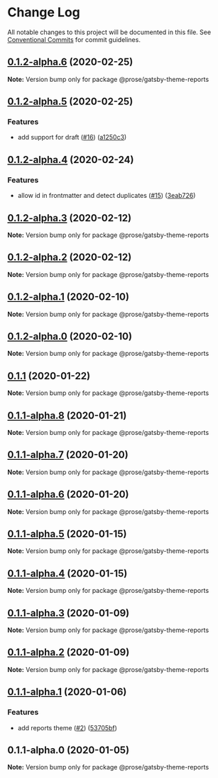 # Change Log

All notable changes to this project will be documented in this file.
See [Conventional Commits](https://conventionalcommits.org) for commit guidelines.

## [0.1.2-alpha.6](https://github.com/prosejs/prose/compare/@prose/gatsby-theme-reports@0.1.2-alpha.5...@prose/gatsby-theme-reports@0.1.2-alpha.6) (2020-02-25)

**Note:** Version bump only for package @prose/gatsby-theme-reports





## [0.1.2-alpha.5](https://github.com/prosejs/prose/compare/@prose/gatsby-theme-reports@0.1.2-alpha.4...@prose/gatsby-theme-reports@0.1.2-alpha.5) (2020-02-25)


### Features

* add support for draft ([#16](https://github.com/prosejs/prose/issues/16)) ([a1250c3](https://github.com/prosejs/prose/commit/a1250c3b504c8e30993089b9e46055fa6ac3ea25))





## [0.1.2-alpha.4](https://github.com/prosejs/prose/compare/@prose/gatsby-theme-reports@0.1.2-alpha.3...@prose/gatsby-theme-reports@0.1.2-alpha.4) (2020-02-24)


### Features

* allow id in frontmatter and detect duplicates ([#15](https://github.com/prosejs/prose/issues/15)) ([3eab726](https://github.com/prosejs/prose/commit/3eab7269826a52beed51a720c1d8e77ecefd9f14))





## [0.1.2-alpha.3](https://github.com/prosejs/prose/compare/@prose/gatsby-theme-reports@0.1.2-alpha.2...@prose/gatsby-theme-reports@0.1.2-alpha.3) (2020-02-12)

**Note:** Version bump only for package @prose/gatsby-theme-reports





## [0.1.2-alpha.2](https://github.com/prosejs/prose/compare/@prose/gatsby-theme-reports@0.1.2-alpha.1...@prose/gatsby-theme-reports@0.1.2-alpha.2) (2020-02-12)

**Note:** Version bump only for package @prose/gatsby-theme-reports





## [0.1.2-alpha.1](https://github.com/prosejs/prose/compare/@prose/gatsby-theme-reports@0.1.2-alpha.0...@prose/gatsby-theme-reports@0.1.2-alpha.1) (2020-02-10)

**Note:** Version bump only for package @prose/gatsby-theme-reports





## [0.1.2-alpha.0](https://github.com/prosejs/prose/compare/@prose/gatsby-theme-reports@0.1.1...@prose/gatsby-theme-reports@0.1.2-alpha.0) (2020-02-10)

**Note:** Version bump only for package @prose/gatsby-theme-reports





## [0.1.1](https://github.com/prosejs/prose/compare/@prose/gatsby-theme-reports@0.1.1-alpha.8...@prose/gatsby-theme-reports@0.1.1) (2020-01-22)

**Note:** Version bump only for package @prose/gatsby-theme-reports





## [0.1.1-alpha.8](https://github.com/prosejs/prose/compare/@prose/gatsby-theme-reports@0.1.1-alpha.7...@prose/gatsby-theme-reports@0.1.1-alpha.8) (2020-01-21)

**Note:** Version bump only for package @prose/gatsby-theme-reports





## [0.1.1-alpha.7](https://github.com/prosejs/prose/compare/@prose/gatsby-theme-reports@0.1.1-alpha.6...@prose/gatsby-theme-reports@0.1.1-alpha.7) (2020-01-20)

**Note:** Version bump only for package @prose/gatsby-theme-reports





## [0.1.1-alpha.6](https://github.com/prosejs/prose/compare/@prose/gatsby-theme-reports@0.1.1-alpha.5...@prose/gatsby-theme-reports@0.1.1-alpha.6) (2020-01-20)

**Note:** Version bump only for package @prose/gatsby-theme-reports





## [0.1.1-alpha.5](https://github.com/prosejs/prose/compare/@prose/gatsby-theme-reports@0.1.1-alpha.4...@prose/gatsby-theme-reports@0.1.1-alpha.5) (2020-01-15)

**Note:** Version bump only for package @prose/gatsby-theme-reports





## [0.1.1-alpha.4](https://github.com/prosejs/prose/compare/@prose/gatsby-theme-reports@0.1.1-alpha.3...@prose/gatsby-theme-reports@0.1.1-alpha.4) (2020-01-15)

**Note:** Version bump only for package @prose/gatsby-theme-reports





## [0.1.1-alpha.3](https://github.com/prosejs/prose/compare/@prose/gatsby-theme-reports@0.1.1-alpha.2...@prose/gatsby-theme-reports@0.1.1-alpha.3) (2020-01-09)

**Note:** Version bump only for package @prose/gatsby-theme-reports





## [0.1.1-alpha.2](https://github.com/prosejs/prose/compare/@prose/gatsby-theme-reports@0.1.1-alpha.1...@prose/gatsby-theme-reports@0.1.1-alpha.2) (2020-01-09)

**Note:** Version bump only for package @prose/gatsby-theme-reports





## [0.1.1-alpha.1](https://github.com/prosejs/prose/compare/@prose/gatsby-theme-reports@0.1.1-alpha.0...@prose/gatsby-theme-reports@0.1.1-alpha.1) (2020-01-06)


### Features

* add reports theme ([#2](https://github.com/prosejs/prose/issues/2)) ([53705bf](https://github.com/prosejs/prose/commit/53705bf02821623ddd91af607da64121c492c2e2))





## 0.1.1-alpha.0 (2020-01-05)

**Note:** Version bump only for package @prose/gatsby-theme-reports
